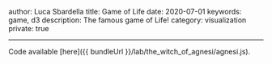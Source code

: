 author: Luca Sbardella
title: Game of Life
date: 2020-07-01
keywords: game, d3
description: The famous game of Life!
category: visualization
private: true

---

<script src="{{ bundleUrl }}/lab/game-of-life/life.js" aspectratio="60%"></script>

Code available [here]({{ bundleUrl }}/lab/the_witch_of_agnesi/agnesi.js).
